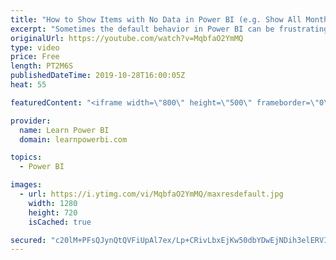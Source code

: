 ```yaml
---
title: "How to Show Items with No Data in Power BI (e.g. Show All Month Names)"
excerpt: "Sometimes the default behavior in Power BI can be frustrating. For example, if you are showing month names, you may see that if no data is available then those months may not be shown in your Chart or Table. Often, you would want all months (Jan-Dec) to be shown, regardless of whether data is present"
originalUrl: https://youtube.com/watch?v=MqbfaO2YmMQ
type: video
price: Free
length: PT2M6S
publishedDateTime: 2019-10-28T16:00:05Z
heat: 55

featuredContent: "<iframe width=\"800\" height=\"500\" frameborder=\"0\" src=\"https://www.youtube.com/embed/MqbfaO2YmMQ\" allow=\"accelerometer; autoplay; encrypted-media; gyroscope; picture-in-picture\" allowfullscreen></iframe>"

provider:
  name: Learn Power BI
  domain: learnpowerbi.com

topics:
  - Power BI

images:
  - url: https://i.ytimg.com/vi/MqbfaO2YmMQ/maxresdefault.jpg
    width: 1280
    height: 720
    isCached: true

secured: "c20lM+PFsQJynQtQVFiUpAl7ex/Lp+CRivLbxEjKw50dbYDwEjNDih3elERVISfyMfV6GgnTx5bOtYsZDKgUMr8k7ZZVu8MD4rt1vP0elKym4xNSXgNDrgzO1tfxt1mH05jT2IabPBplzda8C9j7HUMT6Tzi+LD/UojWHdV/1BZHxhAqknBK4ZXiBFRl8eU09bUs2U+VZUoTW2GPS8Mix9aFIbpMxRNrLgwOGrN83WErE3Ao4UcZtWfwmhqkOZVNz38S2J/LA9TMbX2kUPqxOw7+HsUY2UcuOX31bgp4CkfAVcJoC35urfXgTUIWeyWH0sKIBRdvAzCAgWy9iZpEZSzMNCa8nPd7aAbQ+lv00BBCJjxbw6uWpz1bEbgouFTWOpjIBCu9goF+sA1JQWkvXTADDFCeQ8vPkzY3iq6Tu8I=;Nno5bdJVc1lFIleW+XbzLQ=="
---
```



